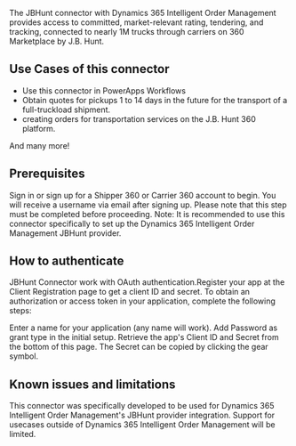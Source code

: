 The JBHunt connector with Dynamics 365 Intelligent Order Management provides access to committed, market-relevant rating, tendering, and tracking, connected to nearly 1M trucks through carriers on 360 Marketplace by J.B. Hunt. 

## Use Cases of this connector
-   Use this connector in PowerApps Workflows
-   Obtain quotes for pickups 1 to 14 days in the future for the transport of a full-truckload shipment.
-   creating orders for transportation services on the J.B. Hunt 360 platform.

And many more!

## Prerequisites

Sign in or sign up for a Shipper 360 or Carrier 360 account to begin. You will receive a username via email after signing up.
Please note that this step must be completed before proceeding.
Note: It is recommended to use this connector specifically to set up the Dynamics 365 Intelligent Order Management JBHunt provider.

## How to authenticate

JBHunt Connector work with OAuth authentication.Register your app at the Client Registration page to get a client ID and secret. To obtain an authorization or access token in your application, complete the following steps:

Enter a name for your application (any name will work).
Add Password as grant type in the initial setup.
Retrieve the app's Client ID and Secret from the bottom of this page. The Secret can be copied by clicking the gear symbol.

## Known issues and limitations

This connector was specifically developed to be used for Dynamics 365 Intelligent Order Management's JBHunt provider integration. Support for usecases outside of Dynamics 365 Intelligent Order Management will be limited.